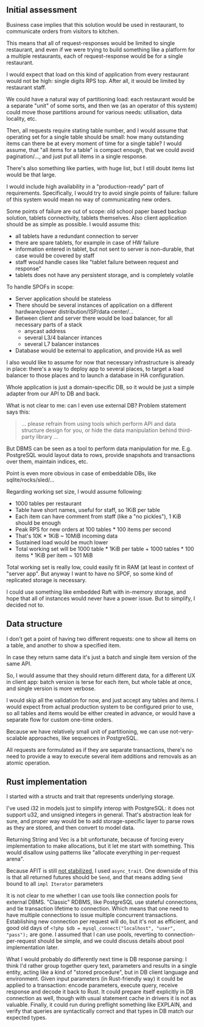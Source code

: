 ## Initial assessment

Business case implies that this solution would be used in restaurant, to communicate orders from visitors to kitchen.

This means that all of request-responses would be limited to single restaurant, and even
if we were trying to build something like a platform for a multiple restaurants, each of request-response would
be for a single restaurant.

I would expect that load on this kind of application from every restaurant would not be high: single digits RPS top.
After all, it would be limited by restaurant staff.

We could have a natural way of partitioning load: each restaurant would be a separate "unit" of some sorts, and then
we (as an operator of this system) could move those partitions around for various needs: utilisation, data locality, etc.

Then, all requests require stating table number, and I would assume that operating set for a single
table should be small: how many outstanding items can there be at every moment of time for a single table?
I would assume, that "all items for a table" is compact enough, that we could avoid pagination/..., and just 
put all items in a single response.

There's also something like parties, with huge list, but I still doubt items list would be that large.

I would include high availability in a "production-ready" part of requirements.
Specifically, I would try to avoid single points of failure: failure of this system would mean no way of
communicating new orders.

Some points of failure are out of scope: old school paper based backup solution, tablets connectivity,
tablets themselves. Also client application should be as simple as possible.
I would assume this:
* all tablets have a redundant connection to server
* there are spare tablets, for example in case of HW failure
* information entered in tablet, but not sent to server is non-durable, that case would be covered by staff
* staff would handle cases like "tablet failure between request and response"
* tablets does not have any persistent storage, and is completely volatile

To handle SPOFs in scope:
* Server application should be stateless
* There should be several instances of application on a different hardware/power distribution/ISP/data center/...
* Between client and server there would be load balancer, for all necessary parts of a stack
  * anycast address
  * several L3/4 balancer intances 
  * several L7 balancer instances
* Database would be external to application, and provide HA as well

I also would like to assume for now that necessary infrastructure is already in place: there's a way to deploy app
to several places, to target a load balancer to those places and to launch a database in HA configuration.

Whole application is just a domain-specific DB, so it would be just a simple adapter from our API to DB and back.

What is not clear to me: can I even use external DB? Problem statement says this:

> ... please refrain from using tools which perform API and data structure design for you,
> or hide the data manipulation behind third-party library ...

But DBMS can be seen as a tool to perform data manipulation for me.
E.g. PostgreSQL would layout data to rows, provide snapshots and transactions over them, maintain indices, etc.

Point is even more obvious in case of embeddable DBs, like sqlite/rocks/sled/...

Regarding working set size, I would assume following:
* 1000 tables per restaurant
* Table have short names, useful for staff, so 1KiB per table
* Each item can have comment from staff (like a "no pickles"), 1 KiB should be enough
* Peak RPS for new orders at 100 tables * 100 items per second
* That's 10K * 1KiB ~ 10MiB incoming data
* Sustained load would be much lower
* Total working set will be 1000 table * 1KiB per table + 1000 tables * 100 items * 1KiB per item ~ 101 MiB

Total working set is really low, could easily fit in RAM (at least in context of "server app".
But anyway I want to have no SPOF, so some kind of replicated storage is necessary.

I could use something like embedded Raft with in-memory storage, and hope that all of instances
would never have a power issue. But to simplify, I decided not to.

## Data structure

I don't get a point of having two different requests: one to show all items
on a table, and another to show a specified item.

In case they return same data it's just a batch and single item version of the same API.

So, I would assume that they should return different data, for a different UX in client app:
batch version is terse for each item, but whole table at once, and single version is more verbose.

I would skip all the validation for now, and just accept any tables and items.
I would expect from actual production system to be configured prior to use, so all tables and
items would be either created in advance, or would have a separate flow for custom one-time orders.

Because we have relatively small unit of partitioning, we can use not-very-scalable approaches,
like sequences in PostgreSQL.

All requests are formulated as if they are separate transactions, there's no need to provide a way
to execute several item additions and removals as an atomic operation.

## Rust implementation

I started with a structs and trait that represents underlying storage.

I've used i32 in models just to simplify interop with PostgreSQL: it does not
support u32, and unsigned integers in general. That's abstraction leak for sure,
and proper way would be to add storage-specific layer to parse rows as they are stored,
and then convert to model data.

Returning String and Vec is a bit unfortunate, because of forcing every implementation to make allocations, but it let
me start with something. This would disallow using patterns like "allocate everything in per-request arena".

Because AFIT is still [not stabilized](https://github.com/rust-lang/rust/pull/115822), I used `async_trait`.
One downside of this is that all returned futures should be `Send`,
and that means adding `Send`  bound to all `impl Iterator` parameters

It is not clear to me whether I can use tools like connection pools for external DBMS. "Classic" RDBMS, like PostgreSQL
use stateful connections, and tie transaction lifetime to connection. Which means that one need to have multiple connections
to issue multiple concurrent transactions. Establishing new connection per request will do, but it's not as efficient,
and good old days of `<?php $db = mysql_connect("localhost", "user", "pass");` are gone. I assumed that I can use pools,
reverting to connection-per-request should be simple, and we could discuss details about pool implementation later.

What I would probably do differently next time is DB response parsing: I think I'd rather group
together query text, parameters and results in a single entity, acting like a kind of "stored procedure",
but in DB client language and environment. Given input parameters (in Rust-friendly way) it could be applied
to a transaction: encode parameters, execute query, receive response and decode it back to Rust.
It could prepare itself explicitly in DB connection as well, though with usual statement cache in drivers
it is not as valuable. Finally, it could run during preflight something like EXPLAIN, and verify that queries
are syntactically correct and that types in DB match our expected types.
